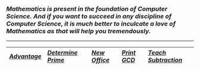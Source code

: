 ### _Mathematics is present in the foundation of Computer Science. And if you want to succeed in any discipline of Computer Science, it is much better to inculcate a love of Mathematics as that will help you tremendously._
---
| [_Advantage_](Solution/Advantage.py) | [_Determine Prime_](Solution/Determine_Prime.py) | [_New Office_](Solution/New_Office.py) | [_Print GCD_](Solution/Print_GCD.py) | [_Teach Subtraction_](Solution/Teach_Subtraction.py) |
|:---|:---|:---|:--|:--|
